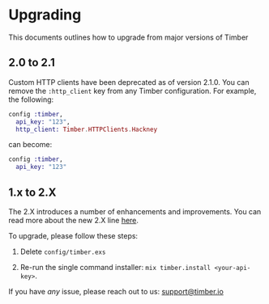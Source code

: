 # Upgrading

This documents outlines how to upgrade from major versions of Timber

## 2.0 to 2.1

Custom HTTP clients have been deprecated as of version 2.1.0. You can remove the
`:http_client` key from any Timber configuration. For example, the following:

```elixir
config :timber,
  api_key: "123",
  http_client: Timber.HTTPClients.Hackney
```

can become:

```elixir
config :timber,
  api_key: "123"
```

## 1.x to 2.X

The 2.X introduces a number of enhancements and improvements. You can read more about the
new 2.X line [here](https://timber.io/changelog/2017/03/31/timber-for-elixir-2-0/).

To upgrade, please follow these steps:

1. Delete `config/timber.exs`

2. Re-run the single command installer: `mix timber.install <your-api-key>`.

If you have *any* issue, please reach out to us: support@timber.io
